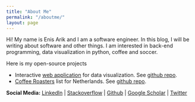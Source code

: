 ```yaml
---
title: "About Me"
permalink: "/aboutme/"
layout: page
---
```


Hi! My name is Enis Arik and I am a software engineer. In this blog, I will be writing about software and other things. I am interested in back-end programming, data visualization in python, coffee and soccer.

Here is my open-source projects
- Interactive [web application](https://visud.herokuapp.com/) for data visualization. See [github repo](https://github.com/earik87/visualize-ultrafast-data).
- [Coffee Roasters](https://earik87.github.io/coffee-roasters/) list for Netherlands. See [github repo](https://github.com/earik87/coffee-roasters).

<b>Social Media:</b>
<a href="https://www.linkedin.com/in/enisarik/" target="_blank">LinkedIn</a> | 
<a href="https://stackoverflow.com/users/11000382/earik87?tab=profile" target="_blank">Stackoverflow</a> | 
<a href="https://github.com/earik87" target="_blank">Github</a> |
<a href="https://scholar.google.com/citations?user=WhyLeAoAAAAJ&hl=en" target="_blank">Google Scholar</a> |
<a href="https://twitter.com/earik87" target="_blank">Twitter</a> 
